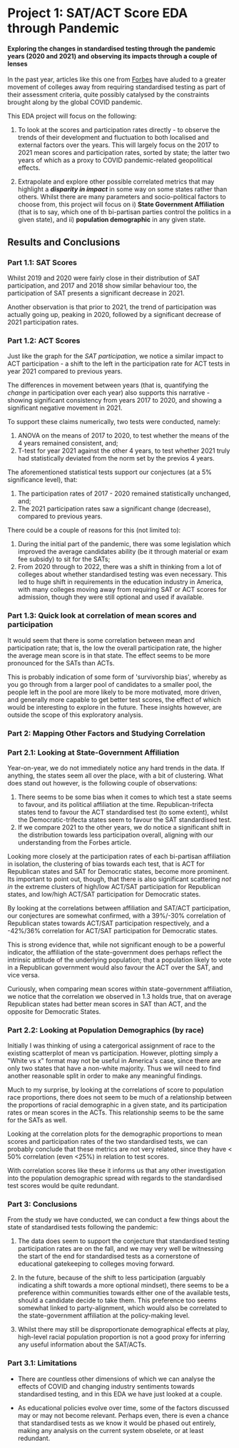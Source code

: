 # Project 1: SAT/ACT Score EDA through Pandemic
#### Exploring the changes in standardised testing through the pandemic years (2020 and 2021) and observing its impacts through a couple of lenses

In the past year, articles like this one from [Forbes](https://www.forbes.com/sites/michaeltnietzel/2021/10/13/the-number-of-students-taking-the-act-dropped-22-this-year/?sh=664f37f7c60a) have aluded to a greater movement of colleges away from requiring standardised testing as part of their assessment criteria, quite possibly catalysed by the constraints brought along by the global COVID pandemic.

This EDA project will focus on the following:
1. To look at the scores and participation rates directly - to observe the trends of their development and fluctuation to both localised and external factors over the years. This will largely focus on the 2017 to 2021 mean scores and participation rates, sorted by state; the latter two years of which as a proxy to COVID pandemic-related geopolitical effects.  

2. Extrapolate and explore other possible correlated metrics that may highlight a <b><i>disparity in impact</i></b> in some way on some states rather than others. Whilst there are many parameters and socio-political factors to choose from, this project will focus on i) <b>State Government Affiliation</b> (that is to say, which one of th bi-partisan parties control the politics in a given state), and ii) <b>population demographic</b> in any given state.

## Results and Conclusions
### Part 1.1: SAT Scores
Whilst 2019 and 2020 were fairly close in their distribution of SAT participation, and 2017 and 2018 show similar behaviour too, the participation of SAT presents a significant decrease in 2021.

Another observation is that prior to 2021, the trend of participation was actually going up, peaking in 2020, followed by a significant decrease of 2021 participation rates.

### Part 1.2: ACT Scores
Just like the graph for the <i>SAT participation</i>, we notice a similar impact to ACT participation - a shift to the left in the participation rate for ACT tests in year 2021 compared to previous years.

The differences in movement between years (that is, quantifying the <i>change</i> in participation over each year) also supports this narrative - showing significant consistency from years 2017 to 2020, and showing a significant negative movement in 2021.

To support these claims numerically, two tests were conducted, namely:
1. ANOVA on the means of 2017 to 2020, to test whether the means of the 4 years remained consistent, and;
2. T-test for year 2021 against the other 4 years, to test whether 2021 truly had statistically deviated from the norm set by the previos 4 years.

The aforementioned statistical tests support our conjectures (at a 5% significance level), that:
1. The participation rates of 2017 - 2020 remained statistically unchanged, and;
2. The 2021 participation rates saw a significant change (decrease), compared to previous years.

There could be a couple of reasons for this (not limited to):
1. During the initial part of the pandemic, there was some legislation which improved the average candidates ability (be it through material or exam fee subsidy) to sit for the SATs;
2. From 2020 through to 2022, there was a shift in thinking from a lot of colleges about whether standardised testing was even necessary. This led to huge shift in requirements in the education industry in America, with many colleges moving away from requiring SAT or ACT scores for admission, though they were still optional and used if available.

### Part 1.3: Quick look at correlation of mean scores and participation
It would seem that there is some correlation between mean and participation rate; that is, the low the overall participation rate, the higher the average mean score is in that state. The effect seems to be more pronounced for the SATs than ACTs.

This is probably indication of some form of 'survivorship bias', whereby as you go through from a larger pool of candidates to a smaller pool, the people left in the pool are more likely to be more motivated, more driven, and generally more capable to get better test scores, the effect of which would be interesting to explore in the future. These insights however, are outside the scope of this exploratory analysis.

### Part 2: Mapping Other Factors and Studying Correlation
### Part 2.1: Looking at State-Government Affiliation
Year-on-year, we do not immediately notice any hard trends in the data. If anything, the states seem all over the place, with a bit of clustering. What does stand out however, is the following couple of observations:

1. There seems to be some bias when it comes to which test a state seems to favour, and its political affiliation at the time. Republican-trifecta states tend to favour the ACT standardised test (to some extent), whilst the Democratic-trifecta states seem to favour the SAT standardised test.
2. If we compare 2021 to the other years, we do notice a significant shift in the distribution towards less participation overall, aligning with our understanding from the Forbes article.

Looking more closely at the participation rates of each bi-partisan affiliation in isolation, the clustering of bias towards each test, that is ACT for Republican states and SAT for Democratic states, become more prominent. Its important to point out, though, that there is also significant scattering <i>not in</i> the extreme clusters of high/low ACT/SAT participation for Republican states, and low/high ACT/SAT participation for Democratic states.

By looking at the correlations between affiliation and SAT/ACT participation, our conjectures are somewhat confirmed, with a 39%/-30% correlation of Republican states towards ACT/SAT participation respectively, and a -42%/36% correlation for ACT/SAT participation for Democratic states.

This is strong evidence that, while not significant enough to be a powerful indicator, the affiliation of the state-government does perhaps reflect the intrinsic attitude of the underlying population; that a population likely to vote in a Republican government would also favour the ACT over the SAT, and vice versa.

Curiously, when comparing mean scores within state-government affiliation, we notice that the correlation we observed in 1.3 holds true, that on average Republican states had better mean scores in SAT than ACT, and the opposite for Democratic States.

### Part 2.2: Looking at Population Demographics (by race)
Initially I was thinking of using a catergorical assignment of race to the existing scatterplot of mean vs participation. However, plotting simply a "White vs x" format may not be useful in America's case, since there are only two states that have a non-white majority. Thus we will need to find another reasonable split in order to make any meaningful findings.

Much to my surprise, by looking at the correlations of score to population race proportions, there does not seem to be much of a relationship between the proportions of racial demographic in a given state, and its participation rates or mean scores in the ACTs. This relationship seems to be the same for the SATs as well.

Looking at the correlation plots for the demographic proportions to mean scores and participation rates of the two standardised tests, we can probably conclude that these metrics are not very related, since they have < 50% correlation (even <25%) in relation to test scores.

With correlation scores like these it informs us that any other investigation into the population demographic spread with regards to the standardised test scores would be quite redundant.

### Part 3: Conclusions
From the study we have conducted, we can conduct a few things about the state of standardised tests following the pandemic:
1. The data does seem to support the conjecture that standardised testing participation rates are on the fall, and we may very well be witnessing the start of the end for standardised tests as a cornerstone of educational gatekeeping to colleges moving forward.

2. In the future, because of the shift to less participation (arguably indicating a shift towards a more optional mindset), there seems to be a preference within communities towards either one of the available tests, should a candidate decide to take them. This preference too seems somewhat linked to party-alignment, which would also be correlated to the state-government affiliation at the policy-making level.

3. Whilst there may still be disproportionate demographical effects at play, high-level racial population proportion is not a good proxy for inferring any useful information about the SAT/ACTs.

### Part 3.1: Limitations
- There are countless other dimensions of which we can analyse the effects of COVID and changing industry sentiments towards standardised testing, and in this EDA we have just looked at a couple.

- As educational policies evolve over time, some of the factors discussed may or may not become relevant. Perhaps even, there is even a chance that standardised tests as we know it would be phased out entirely, making any analysis on the current system obselete, or at least redundant.